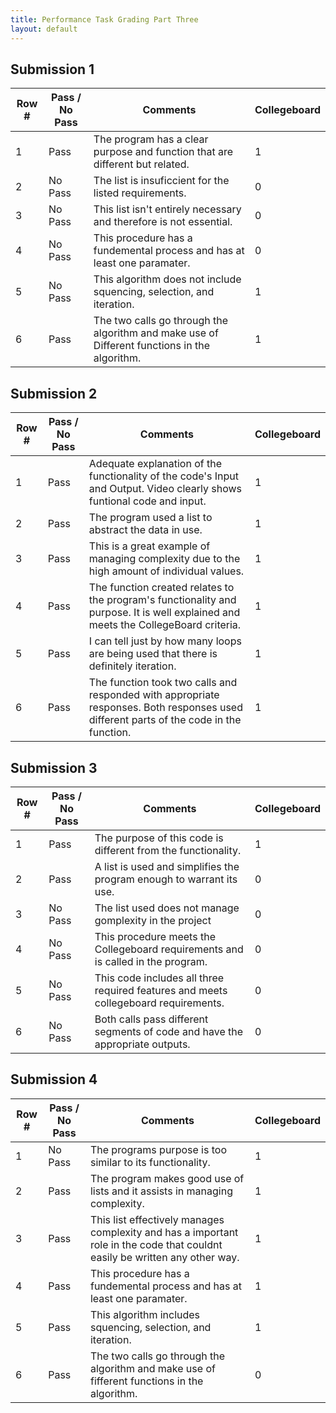 ```yaml
---
title: Performance Task Grading Part Three
layout: default
---
```


## Submission 1

|Row #|Pass / No Pass|Comments|Collegeboard|
|---|---|----|---|
|1|Pass|The program has a clear purpose and function that are different but related.|1|
|2|No Pass|The list is insuficcient for the listed requirements.|0|
|3|No Pass|This list isn't entirely necessary and therefore is not essential.|0|
|4|No Pass|This procedure has a fundemental process and has at least one paramater.|0|
|5|No Pass|This algorithm does not include squencing, selection, and iteration.|1|
|6|Pass|The two calls go through the algorithm and make use of Different functions in the algorithm.|1|

## Submission 2

|Row #|Pass / No Pass|Comments|Collegeboard|
|---|---|----|---|
|1|Pass|Adequate explanation of the functionality of the code's Input and Output. Video clearly shows funtional code and input.|1|
|2|Pass|The program used a list to abstract the data in use.|1|
|3|Pass|This is a great example of managing complexity due to the high amount of individual values.|1|
|4|Pass|The function created relates to the program's functionality and purpose. It is well explained and meets the CollegeBoard criteria.|1|
|5|Pass|I can tell just by how many loops are being used that there is definitely iteration.|1|
|6|Pass|The function took two calls and responded with appropriate responses. Both responses used different parts of the code in the function.|1|

## Submission 3

|Row #|Pass / No Pass|Comments|Collegeboard|
|---|---|----|---|
|1|Pass|The purpose of this code is different from the functionality.|1|
|2|Pass|A list is used and simplifies the program enough to warrant its use.|0|
|3|No Pass|The list used does not manage gomplexity in the project|0|
|4|No Pass|This procedure meets the Collegeboard requirements and is called in the program.|0|
|5|No Pass|This code includes all three required features and meets collegeboard requirements.|0|
|6|No Pass|Both calls pass different segments of code and have the appropriate outputs. |0|

## Submission 4

|Row #|Pass / No Pass|Comments|Collegeboard|
|---|---|----|---|
|1|No Pass|The programs purpose is too similar to its functionality.|1|
|2|Pass|The program makes good use of lists and it assists in managing complexity.|1|
|3|Pass|This list effectively manages complexity and has a important role in the code that couldnt easily be written any other way.|1|
|4|Pass|This procedure has a fundemental process and has at least one paramater.|1|
|5|Pass|This algorithm includes squencing, selection, and iteration.|1|
|6|Pass|The two calls go through the algorithm and make use of fifferent functions in the algorithm.|0|